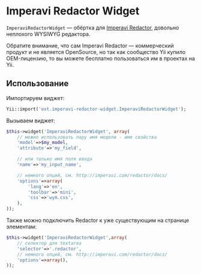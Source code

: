 Imperavi Redactor Widget
========================

`ImperaviRedactorWidget` — обёртка для [Imperavi Redactor](http://imperavi.com/redactor/),
довольно неплохого WYSIWYG редактора.

Обратите внимание, что сам Imperavi Redactor — коммерческий продукт и не является
OpenSource, но так как сообщество Yii купило OEM-лицензию, то вы можете бесплатно
пользоваться им в проектах на Yii.

Использование
-------------

Импортируем виджет:

```php
Yii::import('ext.imperavi-redactor-widget.ImperaviRedactorWidget');
```

Вызываем виджет:

```php
$this->widget('ImperaviRedactorWidget', array(
	// можно использовать пару имя модели - имя свойства
	'model'=>$my_model,
	'attribute'=>'my_field',

	// или только имя поля ввода
	'name'=>'my_input_name',

	// немного опций, см. http://imperavi.com/redactor/docs/
	'options'=>array(
		'lang'=>'en',
		'toolbar'=>'mini',
		'css'=>'wym.css',
	),
));
```

Также можно подключить Redactor к уже существующим на странице элементам:

```php
$this->widget('ImperaviRedactorWidget',array(
	// селектор для textarea
	'selector'=>'.redactor',
	// немного опций, см. http://imperavi.com/redactor/docs/
	'options'=>array(),
));
```
